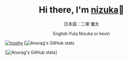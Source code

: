 <div align="center">
  <h1>Hi there, I'm <a href="https://yutanizuka.github.io/">nizuka</a>👋</h1> 	   
  <p>日本語：二塚 優太</p>
  <p>English:Yuta Nizuka or kevin</p>
</div>


 
[![trophy](https://github-profile-trophy.vercel.app/?username=yutanizuka&theme=onedark&show_icons=ture&column=7)](https://github.com/ryo-ma/github-profile-trophy)
[![Anurag's GitHub stats](https://github-readme-stats.vercel.app/api?username=yutanizuka)

[![Anurag's GitHub stats](https://github-readme-stats.vercel.app/api?username=yutanizuka)]

<!--
**nizuka/nizuka** is a ✨ _special_ ✨ repository because its `README.md` (this file) appears on your GitHub profile.

Here are some ideas to get you started:

- 🔭 I’m currently working on ...
- 🌱 I’m currently learning ...
- 👯 I’m looking to collaborate on ...
- 🤔 I’m looking for help with ...
- 💬 Ask me about ...
- 📫 How to reach me: ...
- 😄 Pronouns: ...
- ⚡ Fun fact: ...
-->
